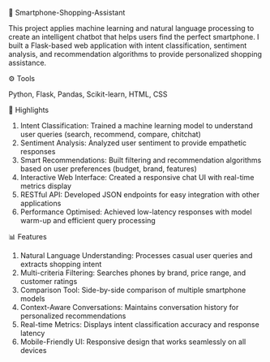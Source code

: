 📱 Smartphone-Shopping-Assistant

This project applies machine learning and natural language processing to create an intelligent chatbot that helps users find the perfect smartphone. I built a Flask-based web application with intent classification, sentiment analysis, and recommendation algorithms to provide personalized shopping assistance.

⚙️ Tools

Python, Flask, Pandas, Scikit-learn, HTML, CSS

🚀 Highlights

1) Intent Classification: Trained a machine learning model to understand user queries (search, recommend, compare, chitchat)
2) Sentiment Analysis: Analyzed user sentiment to provide empathetic responses
3) Smart Recommendations: Built filtering and recommendation algorithms based on user preferences (budget, brand, features)
4) Interactive Web Interface: Created a responsive chat UI with real-time metrics display
5) RESTful API: Developed JSON endpoints for easy integration with other applications
6) Performance Optimised: Achieved low-latency responses with model warm-up and efficient query processing

📊 Features

1) Natural Language Understanding: Processes casual user queries and extracts shopping intent
2) Multi-criteria Filtering: Searches phones by brand, price range, and customer ratings
3) Comparison Tool: Side-by-side comparison of multiple smartphone models
4) Context-Aware Conversations: Maintains conversation history for personalized recommendations
5) Real-time Metrics: Displays intent classification accuracy and response latency
6) Mobile-Friendly UI: Responsive design that works seamlessly on all devices
